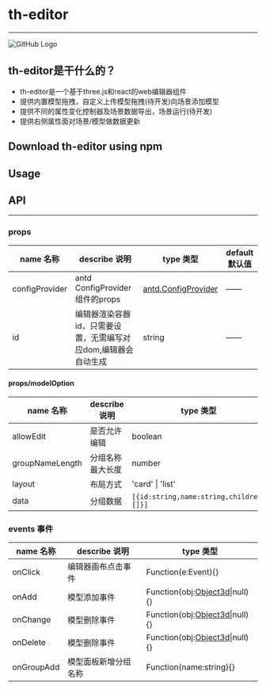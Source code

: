 <!--
 * @Author: wuxudong 953909305@qq.com
 * @LastEditors: wuxudong 953909305@qq.com
 * @Description: 
-->


# th-editor
---
![GitHub Logo](/docs/img/录屏.gif)

## th-editor是干什么的？
*  th-editor是一个基于three.js和react的web编辑器组件
*  提供内置模型拖拽，自定义上传模型拖拽(待开发)向场景添加模型
*  提供不同的属性变化控制器及场景数据导出，场景运行(待开发)
*  提供右侧属性面对场景/模型做数据更新
## Download th-editor using npm

## Usage

## API
---
### props

|name 名称| describe 说明|type 类型| default 默认值| 
|--|--|--|--
|configProvider|antd ConfigProvider组件的props|[antd.ConfigProvider](https://ant-design.antgroup.com/components/config-provider-cn#api)|——
|id| 编辑器渲染容器id，只需要设置，无需编写对应dom,编辑器会自动生成|string|——

#### props/modelOption
|name 名称| describe 说明|type 类型| default 默认值| 
|--|--|--|--
|allowEdit|是否允许编辑|boolean|false
|groupNameLength|分组名称最大长度|number|10
|layout| 布局方式|'card' \| 'list'|'card'
|data| 分组数据|` [{id:string,name:string,children:[]}] `|-
### events 事件

|name 名称| describe 说明| type 类型
|--|--|--
|onClick|编辑器画布点击事件|Function(e:Event){}|
|onAdd|模型添加事件|Function(obj:[Object3d](https://threejs.org/docs/index.html?q=Object#api/zh/core/Object3D)\|null){}|
|onChange|模型删除事件|Function(obj:[Object3d](https://threejs.org/docs/index.html?q=Object#api/zh/core/Object3D)\|null){}|
|onDelete|模型删除事件|Function(obj:[Object3d](https://threejs.org/docs/index.html?q=Object#api/zh/core/Object3D)\|null){}|
|onGroupAdd|模型面板新增分组名称|Function(name:string){}|


